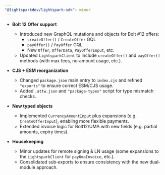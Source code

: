```yaml
---
"@lightsparkdev/lightspark-sdk": minor
---
```


- **Bolt 12 Offer support**

  - Introduced new GraphQL mutations and objects for Bolt #12 offers:
    - `createOffer()` / `CreateOffer` GQL
    - `payOffer()` / `PayOffer` GQL
    - New `Offer`, `OfferData`, `PayOfferInput`, etc.
  - Updated `LightsparkClient` to include `createOffer()` and `payOffer()` methods (with max fees, no‐amount usage, etc.).

- **CJS + ESM reorganization**

  - Changed `package.json` main entry to `index.cjs` and refined `"exports"` to ensure correct ESM/CJS usage.
  - Added `.attw.json` and `"package-types"` script for type mismatch checks.

- **New typed objects**

  - Implemented `CurrencyAmountInput` plus expansions (e.g. `CreateOfferInput`), enabling more flexible payments.
  - Extended invoice logic for Bolt12/UMA with new fields (e.g. partial amounts, expiry times).

- **Housekeeping**
  - Minor updates for remote signing & LN usage (some expansions to the `LightsparkClient` for `payUmaInvoice`, etc.).
  - Consolidated sub‐exports to ensure consistency with the new dual‐module approach.
